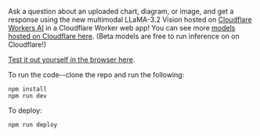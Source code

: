 Ask a question about an uploaded chart, diagram, or image, and get a response using the new multimodal LLaMA-3.2 Vision hosted on [Cloudflare Workers AI](https://developers.cloudflare.com/workers/ai/) in a Cloudflare Worker web app! You can see more [models hosted on Cloudflare here](https://developers.cloudflare.com/ai/models/). (Beta models are free to run inference on on Cloudflare!)

[Test it out yourself in the browser here](https://qa-pic.lizziepika.workers.dev/).

To run the code--clone the repo and run the following:

```
npm install
npm run dev
```
To deploy:
```
npm run deploy
```
